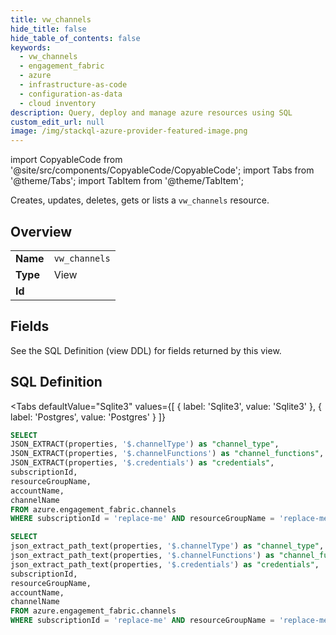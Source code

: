 ```yaml
--- 
title: vw_channels
hide_title: false
hide_table_of_contents: false
keywords:
  - vw_channels
  - engagement_fabric
  - azure
  - infrastructure-as-code
  - configuration-as-data
  - cloud inventory
description: Query, deploy and manage azure resources using SQL
custom_edit_url: null
image: /img/stackql-azure-provider-featured-image.png
---
```


import CopyableCode from '@site/src/components/CopyableCode/CopyableCode';
import Tabs from '@theme/Tabs';
import TabItem from '@theme/TabItem';

Creates, updates, deletes, gets or lists a <code>vw_channels</code> resource.

## Overview
<table><tbody>
<tr><td><b>Name</b></td><td><code>vw_channels</code></td></tr>
<tr><td><b>Type</b></td><td>View</td></tr>
<tr><td><b>Id</b></td><td><CopyableCode code="azure.engagement_fabric.vw_channels" /></td></tr>
</tbody></table>

## Fields

See the SQL Definition (view DDL) for fields returned by this view.

## SQL Definition

<Tabs
defaultValue="Sqlite3"
values={[
{ label: 'Sqlite3', value: 'Sqlite3' },
{ label: 'Postgres', value: 'Postgres' }
]}
>
<TabItem value="Sqlite3">

```sql
SELECT
JSON_EXTRACT(properties, '$.channelType') as "channel_type",
JSON_EXTRACT(properties, '$.channelFunctions') as "channel_functions",
JSON_EXTRACT(properties, '$.credentials') as "credentials",
subscriptionId,
resourceGroupName,
accountName,
channelName
FROM azure.engagement_fabric.channels
WHERE subscriptionId = 'replace-me' AND resourceGroupName = 'replace-me' AND accountName = 'replace-me';
```

</TabItem>
<TabItem value="Postgres">

```sql
SELECT
json_extract_path_text(properties, '$.channelType') as "channel_type",
json_extract_path_text(properties, '$.channelFunctions') as "channel_functions",
json_extract_path_text(properties, '$.credentials') as "credentials",
subscriptionId,
resourceGroupName,
accountName,
channelName
FROM azure.engagement_fabric.channels
WHERE subscriptionId = 'replace-me' AND resourceGroupName = 'replace-me' AND accountName = 'replace-me';
```

</TabItem>
</Tabs>
